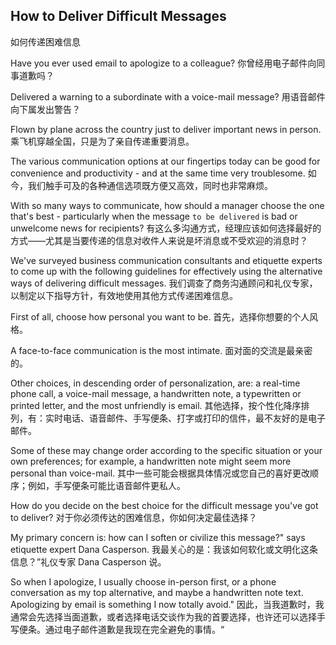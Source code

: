 ## How to Deliver Difficult Messages

如何传递困难信息

Have you ever used email to apologize to a colleague?
你曾经用电子邮件向同事道歉吗？

Delivered a warning to a subordinate with a voice-mail message?
用语音邮件向下属发出警告？

Flown by plane across the country just to deliver important news in person.
乘飞机穿越全国，只是为了亲自传递重要消息。

The various communication options at our fingertips today can be good for convenience and productivity - and at the same time very troublesome.
如今，我们触手可及的各种通信选项既方便又高效，同时也非常麻烦。

With so many ways to communicate, how should a manager choose the one that's best - particularly when the message `to be delivered` is bad or unwelcome news for recipients?
有这么多沟通方式，经理应该如何选择最好的方式——尤其是当要传递的信息对收件人来说是坏消息或不受欢迎的消息时？

We've surveyed business communication consultants and etiquette experts to come up with the following guidelines for effectively using the alternative ways of delivering difficult messages.
我们调查了商务沟通顾问和礼仪专家，以制定以下指导方针，有效地使用其他方式传递困难信息。

First of all, choose how personal you want to be.
首先，选择你想要的个人风格。

A face-to-face communication is the most intimate.
面对面的交流是最亲密的。

Other choices, in descending order of personalization, are: a real-time phone call, a voice-mail message, a handwritten note, a typewritten or printed letter, and the most unfriendly is email.
其他选择，按个性化降序排列，有：实时电话、语音邮件、手写便条、打字或打印的信件，最不友好的是电子邮件。

Some of these may change order according to the specific situation or your own preferences; for example, a handwritten note might seem more personal than voice-mail.
其中一些可能会根据具体情况或您自己的喜好更改顺序；例如，手写便条可能比语音邮件更私人。

How do you decide on the best choice for the difficult message you've got to deliver?
对于你必须传达的困难信息，你如何决定最佳选择？

My primary concern is: how can I soften or civilize this message?" says etiquette expert Dana Casperson.
我最关心的是：我该如何软化或文明化这条信息？”礼仪专家 Dana Casperson 说。

So when I apologize, I usually choose in-person first, or a phone conversation as my top alternative, and maybe a handwritten note text. Apologizing by email is something I now totally avoid."
因此，当我道歉时，我通常会先选择当面道歉，或者选择电话交谈作为我的首要选择，也许还可以选择手写便条。通过电子邮件道歉是我现在完全避免的事情。“
